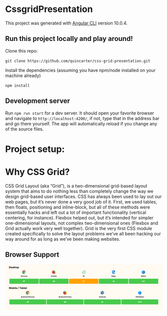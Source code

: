 # CssgridPresentation

This project was generated with [Angular CLI](https://github.com/angular/angular-cli) version 10.0.4.

## Run this project locally and play around!

Clone this repo:

`git clone https://github.com/quincarter/css-grid-presentation.git`

Install the dependencies (assuming you have npm/node installed on your machine already)

`npm install`

## Development server

Run `npm run start` for a dev server. It should open your favorite browser and navigate to `http://localhost:4200/`, if not, type that in the address bar and go there yourself. The app will automatically reload if you change any of the source files.


# Project setup:


# Why CSS Grid?

CSS Grid Layout (aka “Grid”), is a two-dimensional grid-based layout system that aims to do nothing less than
    completely change the way we design grid-based user interfaces. CSS has always been used to lay out our web pages, but
    it’s never done a very good job of it. First, we used tables, then floats, positioning and inline-block, but all of
    these methods were essentially hacks and left out a lot of important functionality (vertical centering, for instance).
    Flexbox helped out, but it’s intended for simpler one-dimensional layouts, not complex two-dimensional ones (Flexbox
    and Grid actually work very well together). Grid is the very first CSS module created specifically to solve the layout
    problems we’ve all been hacking our way around for as long as we’ve been making websites.
    
    
## Browser Support

<img src="src/assets/img/cssgrid-browsersupport.png" alt="CSS Grid Browser Support">

